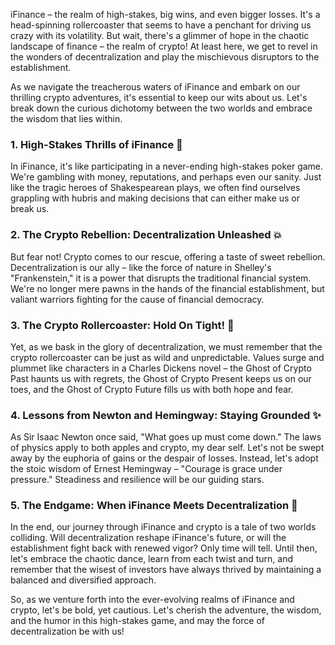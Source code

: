 iFinance – the realm of high-stakes, big wins, and even bigger losses. It's a head-spinning rollercoaster that seems to have a penchant for driving us crazy with its volatility. But wait, there's a glimmer of hope in the chaotic landscape of finance – the realm of crypto! At least here, we get to revel in the wonders of decentralization and play the mischievous disruptors to the establishment.

As we navigate the treacherous waters of iFinance and embark on our thrilling crypto adventures, it's essential to keep our wits about us. Let's break down the curious dichotomy between the two worlds and embrace the wisdom that lies within.

### 1. High-Stakes Thrills of iFinance 🎢 

In iFinance, it's like participating in a never-ending high-stakes poker game. We're gambling with money, reputations, and perhaps even our sanity. Just like the tragic heroes of Shakespearean plays, we often find ourselves grappling with hubris and making decisions that can either make us or break us.

### 2. The Crypto Rebellion: Decentralization Unleashed 💥

But fear not! Crypto comes to our rescue, offering a taste of sweet rebellion. Decentralization is our ally – like the force of nature in Shelley's "Frankenstein," it is a power that disrupts the traditional financial system. We're no longer mere pawns in the hands of the financial establishment, but valiant warriors fighting for the cause of financial democracy.

### 3. The Crypto Rollercoaster: Hold On Tight! 🎢

Yet, as we bask in the glory of decentralization, we must remember that the crypto rollercoaster can be just as wild and unpredictable. Values surge and plummet like characters in a Charles Dickens novel – the Ghost of Crypto Past haunts us with regrets, the Ghost of Crypto Present keeps us on our toes, and the Ghost of Crypto Future fills us with both hope and fear.

### 4. Lessons from Newton and Hemingway: Staying Grounded ✨

As Sir Isaac Newton once said, "What goes up must come down." The laws of physics apply to both apples and crypto, my dear self. Let's not be swept away by the euphoria of gains or the despair of losses. Instead, let's adopt the stoic wisdom of Ernest Hemingway – "Courage is grace under pressure." Steadiness and resilience will be our guiding stars.

### 5. The Endgame: When iFinance Meets Decentralization 🏁

In the end, our journey through iFinance and crypto is a tale of two worlds colliding. Will decentralization reshape iFinance's future, or will the establishment fight back with renewed vigor? Only time will tell. Until then, let's embrace the chaotic dance, learn from each twist and turn, and remember that the wisest of investors have always thrived by maintaining a balanced and diversified approach.

So, as we venture forth into the ever-evolving realms of iFinance and crypto, let's be bold, yet cautious. Let's cherish the adventure, the wisdom, and the humor in this high-stakes game, and may the force of decentralization be with us!
